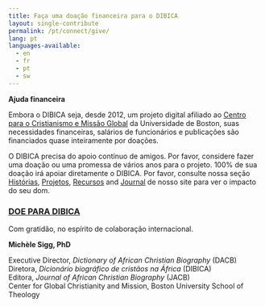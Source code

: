 ```yaml
---
title: Faça uma doação financeira para o DIBICA
layout: single-contribute
permalink: /pt/connect/give/
lang: pt
languages-available:                         
  - en
  - fr
  - pt
  - sw
---
```


**Ajuda financeira**

Embora o DIBICA seja, desde 2012, um projeto digital afiliado ao [Centro para o Cristianismo e Missão Global](https://www.bu.edu/cgcm/) da Universidade de Boston, suas necessidades financeiras, salários de funcionários e publicações são financiados quase inteiramente por doações.

O DIBICA precisa do apoio contínuo de amigos. Por favor, considere fazer uma doação ou uma promessa de vários anos para o projeto. 100% de sua doação irá apoiar diretamente o DIBICA. Por favor, consulte nossa seção [Histórias](/sort/stories/latest-sort/), [Projetos](/projects/), [Recursos](/resources/) and [Journal](/journal/) de nosso site para ver o impacto do seu dom.

### [DOE PARA DIBICA](https://trusted.bu.edu/s/1759/2-bu/giving/interior.aspx?sid=1759&gid=2&pgid=1333&cid=2638&dids=1104&bledit=1&appealcode=WEBSTH)

Com gratidão, no espírito de colaboração internacional.

**Michèle Sigg, PhD**

Executive Director, *Dictionary of African Christian Biography* (DACB)  
Diretora, *Dicionário biográfico de cristãos na África* (DIBICA)   
Editora, *Journal of African Christian Biography* (JACB)  
Center for Global Christianity and Mission, Boston University School of Theology  
